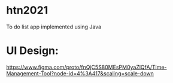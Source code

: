 # htn2021

To do list app implemented using Java

# UI Design:
https://www.figma.com/proto/fnQjC5S80MEsPM0yaZlQfA/Time-Management-Tool?node-id=4%3A417&scaling=scale-down
